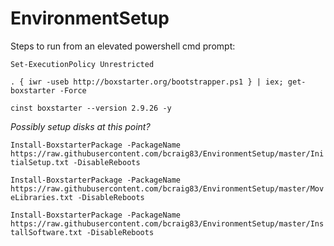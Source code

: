 # EnvironmentSetup

Steps to run from an elevated powershell cmd prompt:

```Set-ExecutionPolicy Unrestricted```

```. { iwr -useb http://boxstarter.org/bootstrapper.ps1 } | iex; get-boxstarter -Force```

```cinst boxstarter --version 2.9.26 -y```

*Possibly setup disks at this point?*

```Install-BoxstarterPackage -PackageName https://raw.githubusercontent.com/bcraig83/EnvironmentSetup/master/InitialSetup.txt -DisableReboots```

```Install-BoxstarterPackage -PackageName https://raw.githubusercontent.com/bcraig83/EnvironmentSetup/master/MoveLibraries.txt -DisableReboots```

```Install-BoxstarterPackage -PackageName https://raw.githubusercontent.com/bcraig83/EnvironmentSetup/master/InstallSoftware.txt -DisableReboots```
